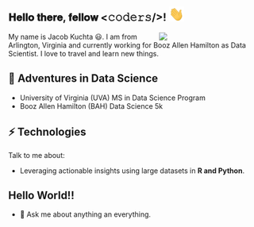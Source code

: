 <h2> 𝐇𝐞𝐥𝐥𝐨 𝐭𝐡𝐞𝐫𝐞, 𝐟𝐞𝐥𝐥𝐨𝐰 <𝚌𝚘𝚍𝚎𝚛𝚜/>! <img src="https://raw.githubusercontent.com/ABSphreak/ABSphreak/master/gifs/Hi.gif" width="30px"></h2>

<img align='right' src='https://user-images.githubusercontent.com/5713670/87202985-820dcb80-c2b6-11ea-9f56-7ec461c497c3.gif' width='200"'>

My name is Jacob Kuchta 😃. I am from Arlington, Virginia and currently working for Booz Allen Hamilton as Data Scientist. I love to travel and learn new things.
## 👯 Adventures in Data Science
* University of Virginia (UVA) MS in Data Science Program
* Booz Allen Hamilton (BAH) Data Science 5k 
## ⚡ Technologies
Talk to me about:
-  Leveraging actionable insights using large datasets in **R and Python**.
## Hello World!! 
- 💬 Ask me about anything an everything.

